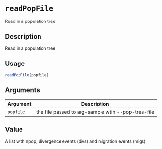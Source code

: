 # `readPopFile`

Read in a population tree


## Description

Read in a population tree


## Usage

```r
readPopFile(popfile)
```


## Arguments

Argument      |Description
------------- |----------------
`popfile`     |     the file passed to arg-sample wtih --pop-tree-file


## Value

A list with npop, divergence events (divs) and migration events (migs)
